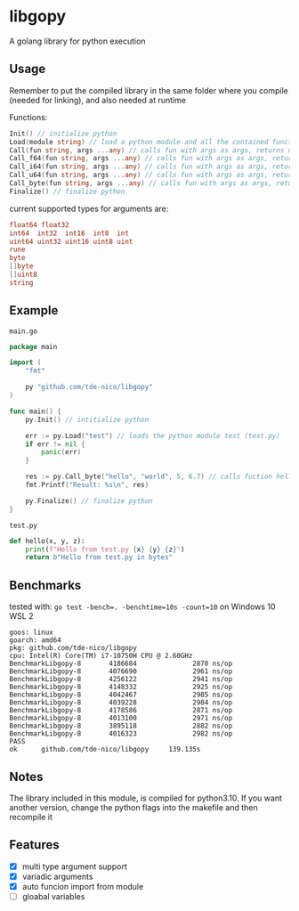 # libgopy

A golang library for python execution

## Usage

Remember to put the compiled library in the same folder where you compile (needed for linking), and also needed at runtime

Functions:
```go
Init() // initialize python
Load(module string) // load a python module and all the contained functions (the functions starting wiht '_' will be considered private and then not loaded)
Call(fun string, args ...any) // calls fun with args as args, returns nothing
Call_f64(fun string, args ...any) // calls fun with args as args, returns float64
Call_i64(fun string, args ...any) // calls fun with args as args, returns int64
Call_u64(fun string, args ...any) // calls fun with args as args, returns uint64
Call_byte(fun string, args ...any) // calls fun with args as args, returns []byte
Finalize() // finalize python
```
current supported types for arguments are:
```go
float64 float32
int64  int32  int16  int8  int
uint64 uint32 uint16 uint8 uint
rune
byte
[]byte
[]uint8
string
```

## Example

`main.go`
```go
package main

import (
    "fmt"

    py "github.com/tde-nico/libgopy"
)

func main() {
	py.Init() // intitialize python

    err := py.Load("test") // loads the python module test (test.py)
    if err != nil {
        panic(err)
    }

    res := py.Call_byte("hello", "world", 5, 6.7) // calls fuction hello as: func hello(string, int, float) []byte
    fmt.Printf("Result: %s\n", res)

    py.Finalize() // finalize python
}
```

`test.py`
```py
def hello(x, y, z):
    print(f"Hello from test.py {x} {y} {z}")
    return b"Hello from test.py in bytes"
```

## Benchmarks

tested with: `go test -bench=. -benchtime=10s -count=10` on Windows 10 WSL 2
```
goos: linux
goarch: amd64
pkg: github.com/tde-nico/libgopy
cpu: Intel(R) Core(TM) i7-10750H CPU @ 2.60GHz
BenchmarkLibgopy-8       4186684              2870 ns/op
BenchmarkLibgopy-8       4076690              2961 ns/op
BenchmarkLibgopy-8       4256122              2941 ns/op
BenchmarkLibgopy-8       4148332              2925 ns/op
BenchmarkLibgopy-8       4042467              2985 ns/op
BenchmarkLibgopy-8       4039228              2984 ns/op
BenchmarkLibgopy-8       4178586              2871 ns/op
BenchmarkLibgopy-8       4013100              2971 ns/op
BenchmarkLibgopy-8       3895118              2882 ns/op
BenchmarkLibgopy-8       4016323              2982 ns/op
PASS
ok      github.com/tde-nico/libgopy     139.135s
```

## Notes

The library included in this module, is compiled for python3.10.
If you want another version, change the python flags into the makefile and then recompile it

## Features

- [x] multi type argument support
- [x] variadic arguments
- [x] auto funcion import from module
- [ ] gloabal variables
